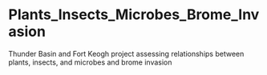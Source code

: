 # Plants_Insects_Microbes_Brome_Invasion
Thunder Basin and Fort Keogh project assessing relationships between plants, insects, and microbes and brome invasion
